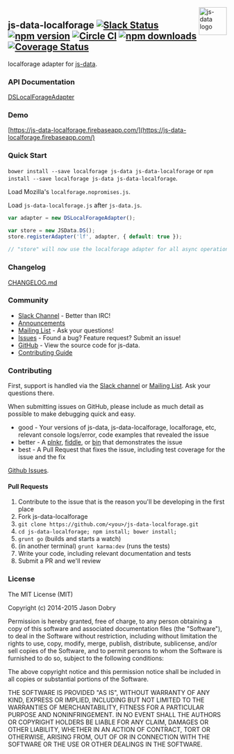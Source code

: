<img src="https://raw.githubusercontent.com/js-data/js-data/master/js-data.png" alt="js-data logo" title="js-data" align="right" width="64" height="64" />

## js-data-localforage [![Slack Status](http://slack.js-data.io/badge.svg)](http://slack.js-data.io) [![npm version](https://img.shields.io/npm/v/js-data-localforage.svg?style=flat)](https://www.npmjs.org/package/js-data-localforage) [![Circle CI](https://img.shields.io/circleci/project/js-data/js-data-localforage/master.svg?style=flat)](https://circleci.com/gh/js-data/js-data-localforage/tree/master) [![npm downloads](https://img.shields.io/npm/dm/js-data-localforage.svg?style=flat)](https://www.npmjs.org/package/js-data-localforage) [![Coverage Status](https://img.shields.io/coveralls/js-data/js-data-localforage/master.svg?style=flat)](https://coveralls.io/github/js-data/js-data-localforage?branch=master)

localforage adapter for [js-data](http://www.js-data.io/).

### API Documentation
[DSLocalForageAdapter](http://www.js-data.io/docs/dslocalforageadapter)

### Demo
[https://js-data-localforage.firebaseapp.com/](https://js-data-localforage.firebaseapp.com/)

### Quick Start
`bower install --save localforage js-data js-data-localforage` or `npm install --save localforage js-data js-data-localforage`.

Load Mozilla's `localforage.nopromises.js`.

Load `js-data-localforage.js` after `js-data.js`.

```js
var adapter = new DSLocalForageAdapter();

var store = new JSData.DS();
store.registerAdapter('lf', adapter, { default: true });

// "store" will now use the localforage adapter for all async operations
```

### Changelog
[CHANGELOG.md](https://github.com/js-data/js-data-localforage/blob/master/CHANGELOG.md)

### Community
- [Slack Channel](http://slack.js-data.io) - Better than IRC!
- [Announcements](http://www.js-data.io/blog)
- [Mailing List](https://groups.io/org/groupsio/jsdata) - Ask your questions!
- [Issues](https://github.com/js-data/js-data-localforage/issues) - Found a bug? Feature request? Submit an issue!
- [GitHub](https://github.com/js-data/js-data-localforage) - View the source code for js-data.
- [Contributing Guide](https://github.com/js-data/js-data-localforage/blob/master/CONTRIBUTING.md)

### Contributing

First, support is handled via the [Slack channel](http://slack.js-data.io) or [Mailing List](https://groups.io/org/groupsio/jsdata). Ask your questions there.

When submitting issues on GitHub, please include as much detail as possible to make debugging quick and easy.

- good - Your versions of js-data, js-data-localforage, localforage, etc, relevant console logs/error, code examples that revealed the issue
- better - A [plnkr](http://plnkr.co/), [fiddle](http://jsfiddle.net/), or [bin](http://jsbin.com/?html,output) that demonstrates the issue
- best - A Pull Request that fixes the issue, including test coverage for the issue and the fix

[Github Issues](https://github.com/js-data/js-data-localforage/issues).

#### Pull Requests

1. Contribute to the issue that is the reason you'll be developing in the first place
1. Fork js-data-localforage
1. `git clone https://github.com/<you>/js-data-localforage.git`
1. `cd js-data-localforage; npm install; bower install;`
1. `grunt go` (builds and starts a watch)
1. (in another terminal) `grunt karma:dev` (runs the tests)
1. Write your code, including relevant documentation and tests
1. Submit a PR and we'll review

### License

The MIT License (MIT)

Copyright (c) 2014-2015 Jason Dobry

Permission is hereby granted, free of charge, to any person obtaining a copy
of this software and associated documentation files (the "Software"), to deal
in the Software without restriction, including without limitation the rights
to use, copy, modify, merge, publish, distribute, sublicense, and/or sell
copies of the Software, and to permit persons to whom the Software is
furnished to do so, subject to the following conditions:

The above copyright notice and this permission notice shall be included in all
copies or substantial portions of the Software.

THE SOFTWARE IS PROVIDED "AS IS", WITHOUT WARRANTY OF ANY KIND, EXPRESS OR
IMPLIED, INCLUDING BUT NOT LIMITED TO THE WARRANTIES OF MERCHANTABILITY,
FITNESS FOR A PARTICULAR PURPOSE AND NONINFRINGEMENT. IN NO EVENT SHALL THE
AUTHORS OR COPYRIGHT HOLDERS BE LIABLE FOR ANY CLAIM, DAMAGES OR OTHER
LIABILITY, WHETHER IN AN ACTION OF CONTRACT, TORT OR OTHERWISE, ARISING FROM,
OUT OF OR IN CONNECTION WITH THE SOFTWARE OR THE USE OR OTHER DEALINGS IN THE
SOFTWARE.
